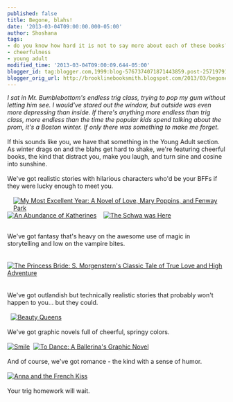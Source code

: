 ```yaml
---
published: false
title: Begone, blahs!
date: '2013-03-04T09:00:00.000-05:00'
author: Shoshana
tags:
- do you know how hard it is not to say more about each of these books?
- cheerfulness
- young adult
modified_time: '2013-03-04T09:00:09.644-05:00'
blogger_id: tag:blogger.com,1999:blog-5767374071871443859.post-2571979132894833389
blogger_orig_url: http://brooklinebooksmith.blogspot.com/2013/03/begone-blahs.html
---
```


<em>I sat in Mr. Bumblebottom's endless trig class, trying to pop my gum without letting him see. I would've stared out the window, but outside was even more depressing than inside. If there's anything more endless than trig class, more endless than the time the popular kids spend talking about the prom, it's a Boston winter. If only there was something to make me forget.</em><br /><br />If this sounds like you, we have that something in the Young Adult section. As winter drags on and the blahs get hard to shake, we're featuring cheerful books, the kind that distract you, make you laugh, and turn sine and cosine into sunshine.<br /><br />We've got realistic stories with hilarious characters who'd be your BFFs if they were lucky enough to meet you.<br /><br /><a href="http://www.brooklinebooksmith-shop.com/book/v/9780142413432" style="margin-left: 1em; margin-right: 1em;"><img src="http://images.booksense.com/images/books/432/413/FC9780142413432.JPG" title="My Most Excellent Year: A Novel of Love, Mary Poppins, and Fenway Park" /></a><a href="http://www.brooklinebooksmith-shop.com/book/v/9780142410707"><img src="http://images.booksense.com/images/books/707/410/FC9780142410707.JPG" title="An Abundance of Katherines" /></a>&nbsp;&nbsp;<a class="thickbox initThickbox-processed" href="http://images.indiebound.com/272/472/9780064472272.jpg" jquery1362341710546="2" rel="field_image_cache_0" title="Angus, Thongs and Full-Frontal Snogging: Confessions of Georgia Nicolson"><img src="http://images.booksense.com/images/books/272/472/FC9780064472272.JPG" title="" /></a>&nbsp; <a href="http://www.brooklinebooksmith-shop.com/book/v/9780142405772"><img src="http://images.booksense.com/images/books/772/405/FC9780142405772.JPG" title="The Schwa was Here" /></a>&nbsp; <br /><div style="border-bottom: medium none; border-left: medium none; border-right: medium none; border-top: medium none;"><br /></div><div style="border-bottom: medium none; border-left: medium none; border-right: medium none; border-top: medium none;">We've got fantasy that's heavy on the&nbsp;awesome use of magic in storytelling&nbsp;and low on the vampire bites.</div><div style="border-bottom: medium none; border-left: medium none; border-right: medium none; border-top: medium none;"><br /></div><div class="abaproduct-image">&nbsp;<a href="http://www.brooklinebooksmith-shop.com/book/v/9780756987909"><img src="http://images.booksense.com/images/books/909/987/FC9780756987909.JPG" title="The Princess Bride: S. Morgenstern's Classic Tale of True Love and High Adventure" /></a>&nbsp;&nbsp;<a class="thickbox initThickbox-processed" href="http://images.indiebound.com/077/610/9781620610077.jpg" jquery1362342119015="2" rel="field_image_cache_0" title="Obsidian"><img src="http://images.booksense.com/images/books/077/610/FC9781620610077.JPG" title="" /></a>&nbsp;&nbsp;<a class="thickbox initThickbox-processed" href="http://images.indiebound.com/141/006/9780062006141.jpg" jquery1362342185312="2" rel="field_image_cache_0" title="For Darkness Shows the Stars"><img src="http://images.booksense.com/images/books/141/006/FC9780062006141.JPG" title="" /></a> </div><div class="abaproduct-image">&nbsp;</div><div class="abaproduct-image">We've got outlandish but technically realistic stories that probably won't happen to you... but they could.</div><div class="abaproduct-image">&nbsp;</div><div class="abaproduct-image"><a class="thickbox initThickbox-processed" href="http://images.indiebound.com/939/479/9780061479939.jpg" jquery1362342276843="2" rel="field_image_cache_0" title="The Princess Diaries"><img src="http://images.booksense.com/images/books/939/479/FC9780061479939.JPG" title="" /></a>&nbsp;&nbsp;<a href="http://www.brooklinebooksmith-shop.com/book/v/9780439895989"><img src="http://images.booksense.com/images/books/989/895/FC9780439895989.JPG" title="Beauty Queens" /></a> </div><div class="abaproduct-image">&nbsp;</div><div class="abaproduct-image">We've got graphic novels full of cheerful, springy colors.</div><div class="abaproduct-image">&nbsp;</div><div class="abaproduct-image"><a href="http://www.brooklinebooksmith-shop.com/book/v/9780545132060"><img src="http://images.booksense.com/images/books/060/132/FC9780545132060.JPG" title="Smile" /></a>&nbsp; <a href="http://www.brooklinebooksmith-shop.com/book/v/9781416926870"><img src="http://images.booksense.com/images/books/870/926/FC9781416926870.JPG" title="To Dance: A Ballerina's Graphic Novel" /></a> </div><div class="abaproduct-image">&nbsp;</div><div class="abaproduct-image">And of course, we've got romance - the kind with a sense of humor.</div><div class="abaproduct-image">&nbsp;</div><div class="abaproduct-image"><a href="http://www.brooklinebooksmith-shop.com/book/v/9780142419403"><img src="http://images.booksense.com/images/books/403/419/FC9780142419403.JPG" title="Anna and the French Kiss" /></a>&nbsp; <a class="thickbox initThickbox-processed" href="http://images.indiebound.com/439/541/9780060541439.jpg" jquery1362342471375="2" rel="field_image_cache_0" title="13 Little Blue Envelopes"><img src="http://images.booksense.com/images/books/439/541/FC9780060541439.JPG" title="" /></a>&nbsp; <a class="thickbox initThickbox-processed" href="http://images.indiebound.com/994/832/9780375832994.jpg" jquery1362342620921="2" rel="field_image_cache_0" title="Boy Meets Boy"><img src="http://images.booksense.com/images/books/994/832/FC9780375832994.JPG" title="" /></a> </div><div class="abaproduct-image">&nbsp;</div><div class="abaproduct-image">Your trig homework will wait.</div>